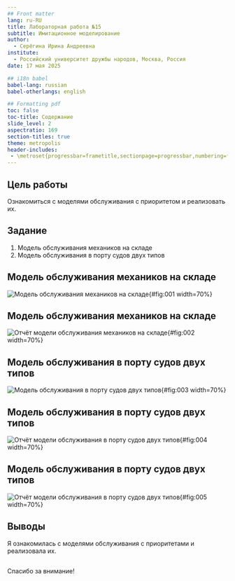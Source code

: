 ```yaml
---
## Front matter
lang: ru-RU
title: Лабораторная работа №15
subtitle: Имитационное моделирование
author:
  - Серёгина Ирина Андреевна
institute:
  - Российский университет дружбы народов, Москва, Россия
date: 17 мая 2025

## i18n babel
babel-lang: russian
babel-otherlangs: english

## Formatting pdf
toc: false
toc-title: Содержание
slide_level: 2
aspectratio: 169
section-titles: true
theme: metropolis
header-includes:
 - \metroset{progressbar=frametitle,sectionpage=progressbar,numbering=fraction}
---
```


## Цель работы

Ознакомиться с моделями обслуживания с приоритетом и реализовать их.

## Задание

1. Модель обслуживания механиков на складе
2. Модель обслуживания в порту судов двух типов


## Модель обслуживания механиков на складе

![Модель обслуживания механиков на складе](image/1.png){#fig:001 width=70%}

## Модель обслуживания механиков на складе

![Отчёт модели обслуживания механиков на складе](image/2.png){#fig:002 width=70%}

## Модель обслуживания в порту судов двух типов

![Модель обслуживания в порту судов двух типов](image/3.png){#fig:003 width=70%}

## Модель обслуживания в порту судов двух типов

![Отчёт модели обслуживания в порту судов двух типов](image/4.png){#fig:004 width=70%}

## Модель обслуживания в порту судов двух типов

![Отчёт модели обслуживания в порту судов двух типов](image/5.png){#fig:005 width=70%}

## Выводы

Я ознакомилась с моделями обслуживания с приоритетами и реализовала их.

## 

Спасибо за внимание!

